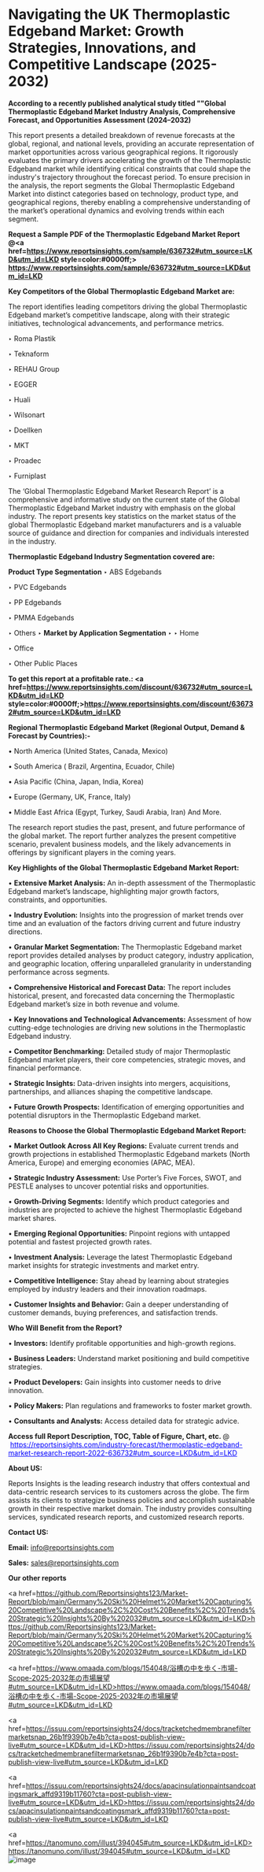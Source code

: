 # Navigating the UK Thermoplastic Edgeband Market: Growth Strategies, Innovations, and Competitive Landscape (2025-2032)

<strong>According to a recently published analytical study titled ""Global Thermoplastic Edgeband Market Industry Analysis, Comprehensive Forecast, and Opportunities Assessment (2024–2032)</strong>

This report presents a detailed breakdown of revenue forecasts at the global, regional, and national levels, providing an accurate representation of market opportunities across various geographical regions. It rigorously evaluates the primary drivers accelerating the growth of the Thermoplastic Edgeband market while identifying critical constraints that could shape the industry's trajectory throughout the forecast period. To ensure precision in the analysis, the report segments the Global Thermoplastic Edgeband Market into distinct categories based on technology, product type, and geographical regions, thereby enabling a comprehensive understanding of the market’s operational dynamics and evolving trends within each segment.

<strong>Request a Sample PDF of the Thermoplastic Edgeband Market Report </strong><strong>@<a href=https://www.reportsinsights.com/sample/636732#utm_source=LKD&utm_id=LKD style=color:#0000ff;> https://www.reportsinsights.com/sample/636732#utm_source=LKD&utm_id=LKD</a></strong></font>

<strong>Key Competitors of the Global Thermoplastic Edgeband Market are:</strong>

The report identifies leading competitors driving the global Thermoplastic Edgeband market’s competitive landscape, along with their strategic initiatives, technological advancements, and performance metrics.

‣ Roma Plastik

‣ Teknaform

‣ REHAU Group

‣ EGGER

‣ Huali

‣ Wilsonart

‣ Doellken

‣ MKT

‣ Proadec

‣ Furniplast

The ‘Global Thermoplastic Edgeband Market Research Report’ is a comprehensive and informative study on the current state of the Global Thermoplastic Edgeband Market industry with emphasis on the global industry. The report presents key statistics on the market status of the global Thermoplastic Edgeband market manufacturers and is a valuable source of guidance and direction for companies and individuals interested in the industry.

<strong>Thermoplastic Edgeband Industry Segmentation covered are:</strong>

<strong>Product Type Segmentation</strong>
‣
ABS Edgebands

‣ PVC Edgebands

‣ PP Edgebands

‣ PMMA Edgebands

‣ Others
‣ 
<strong>Market by Application Segmentation</strong>
‣
‣  Home

‣ Office

‣ Other Public Places

<strong>To get this report at a profitable rate.: <a href=https://www.reportsinsights.com/discount/636732#utm_source=LKD&utm_id=LKD style=color:#0000ff;>https://www.reportsinsights.com/discount/636732#utm_source=LKD&utm_id=LKD</a></strong></font>

<strong>Regional Thermoplastic Edgeband Market (Regional Output, Demand &amp; Forecast by Countries):-</strong>

• North America (United States, Canada, Mexico)

• South America ( Brazil, Argentina, Ecuador, Chile)

• Asia Pacific (China, Japan, India, Korea)

• Europe (Germany, UK, France, Italy)

• Middle East Africa (Egypt, Turkey, Saudi Arabia, Iran) And More.

The research report studies the past, present, and future performance of the global market. The report further analyzes the present competitive scenario, prevalent business models, and the likely advancements in offerings by significant players in the coming years.

<strong>Key Highlights of the Global Thermoplastic Edgeband Market Report:</strong>

• <strong>Extensive Market Analysis:</strong> An in-depth assessment of the Thermoplastic Edgeband market’s landscape, highlighting major growth factors, constraints, and opportunities.

• <strong>Industry Evolution:</strong> Insights into the progression of market trends over time and an evaluation of the factors driving current and future industry directions.

• <strong>Granular Market Segmentation:</strong> The Thermoplastic Edgeband market report provides detailed analyses by product category, industry application, and geographic location, offering unparalleled granularity in understanding performance across segments.

• <strong>Comprehensive Historical and Forecast Data:</strong> The report includes historical, present, and forecasted data concerning the Thermoplastic Edgeband market’s size in both revenue and volume.

• <strong>Key Innovations and Technological Advancements:</strong> Assessment of how cutting-edge technologies are driving new solutions in the Thermoplastic Edgeband industry.

• <strong>Competitor Benchmarking:</strong> Detailed study of major Thermoplastic Edgeband market players, their core competencies, strategic moves, and financial performance.

• <strong>Strategic Insights:</strong> Data-driven insights into mergers, acquisitions, partnerships, and alliances shaping the competitive landscape.

• <strong>Future Growth Prospects:</strong> Identification of emerging opportunities and potential disruptors in the Thermoplastic Edgeband market.

<strong>Reasons to Choose the Global Thermoplastic Edgeband Market Report:</strong>

• <strong>Market Outlook Across All Key Regions:</strong> Evaluate current trends and growth projections in established Thermoplastic Edgeband markets (North America, Europe) and emerging economies (APAC, MEA).

• <strong>Strategic Industry Assessment:</strong> Use Porter’s Five Forces, SWOT, and PESTLE analyses to uncover potential risks and opportunities.

• <strong>Growth-Driving Segments:</strong> Identify which product categories and industries are projected to achieve the highest Thermoplastic Edgeband market shares.

• <strong>Emerging Regional Opportunities:</strong> Pinpoint regions with untapped potential and fastest projected growth rates.

• <strong>Investment Analysis:</strong> Leverage the latest Thermoplastic Edgeband market insights for strategic investments and market entry.

• <strong>Competitive Intelligence:</strong> Stay ahead by learning about strategies employed by industry leaders and their innovation roadmaps.

• <strong>Customer Insights and Behavior:</strong> Gain a deeper understanding of customer demands, buying preferences, and satisfaction trends.

<strong>Who Will Benefit from the Report?</strong>

• <strong>Investors:</strong> Identify profitable opportunities and high-growth regions.

• <strong>Business Leaders:</strong> Understand market positioning and build competitive strategies.

• <strong>Product Developers:</strong> Gain insights into customer needs to drive innovation.

• <strong>Policy Makers:</strong> Plan regulations and frameworks to foster market growth.

• <strong>Consultants and Analysts:</strong> Access detailed data for strategic advice.
</ul>
<strong>Access full Report Description, TOC, Table of Figure, Chart, etc. </strong>@  <a href=https://reportsinsights.com/industry-forecast/thermoplastic-edgeband-market-research-report-2022-636732#utm_source=LKD&utm_id=LKD style=color:#0000ff;>https://reportsinsights.com/industry-forecast/thermoplastic-edgeband-market-research-report-2022-636732#utm_source=LKD&utm_id=LKD</a></font>

<strong><strong>About US</strong>:</strong>

Reports Insights is the leading research industry that offers contextual and data-centric research services to its customers across the globe. The firm assists its clients to strategize business policies and accomplish sustainable growth in their respective market domain. The industry provides consulting services, syndicated research reports, and customized research reports.

<strong>Contact US:</strong>

<p class=""""><b>Email:</b> <a href=mailto:info@reportsinsights.com>info@reportsinsights.com</a></p>
<p class=""""><b>Sales:</b> <a href=mailto:sales@reportsinsights.com>sales@reportsinsights.com</a></p>

<strong>Our other reports</strong>

<a href=https://github.com/Reportsinsights123/Market-Report/blob/main/Germany%20Ski%20Helmet%20Market%20Capturing%20Competitive%20Landscape%2C%20Cost%20Benefits%2C%20Trends%20Strategic%20Insights%20By%202032#utm_source=LKD&utm_id=LKD>https://github.com/Reportsinsights123/Market-Report/blob/main/Germany%20Ski%20Helmet%20Market%20Capturing%20Competitive%20Landscape%2C%20Cost%20Benefits%2C%20Trends%20Strategic%20Insights%20By%202032#utm_source=LKD&utm_id=LKD</a>

<a href=https://www.omaada.com/blogs/154048/浴槽の中を歩く-市場-Scope-2025-2032年の市場展望#utm_source=LKD&utm_id=LKD>https://www.omaada.com/blogs/154048/浴槽の中を歩く-市場-Scope-2025-2032年の市場展望#utm_source=LKD&utm_id=LKD</a>

<a href=https://issuu.com/reportsinsights24/docs/tracketchedmembranefiltermarketsnap_26b1f9390b7e4b?cta=post-publish-view-live#utm_source=LKD&utm_id=LKD>https://issuu.com/reportsinsights24/docs/tracketchedmembranefiltermarketsnap_26b1f9390b7e4b?cta=post-publish-view-live#utm_source=LKD&utm_id=LKD</a>

<a href=https://issuu.com/reportsinsights24/docs/apacinsulationpaintsandcoatingsmark_affd9319b11760?cta=post-publish-view-live#utm_source=LKD&utm_id=LKD>https://issuu.com/reportsinsights24/docs/apacinsulationpaintsandcoatingsmark_affd9319b11760?cta=post-publish-view-live#utm_source=LKD&utm_id=LKD</a>

<a href=https://tanomuno.com/illust/394045#utm_source=LKD&utm_id=LKD>https://tanomuno.com/illust/394045#utm_source=LKD&utm_id=LKD</a>
![image](https://github.com/user-attachments/assets/0ffecf52-b9d9-4079-8af4-c1da70309d85)
